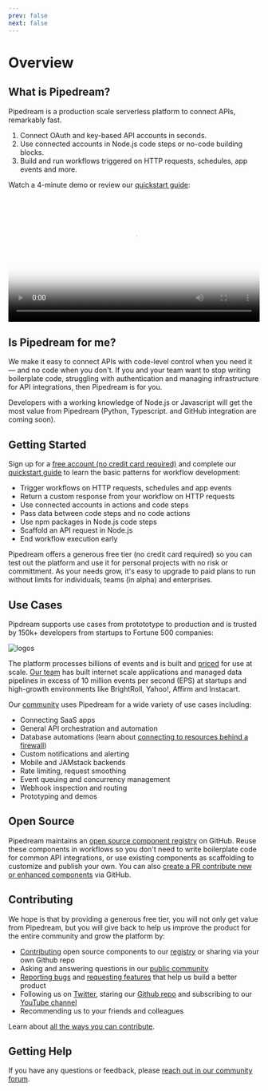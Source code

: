 ```yaml
---
prev: false
next: false
---
```


# Overview

## What is Pipedream?

Pipedream is a production scale serverless platform to connect APIs, remarkably fast. 

1. Connect OAuth and key-based API accounts in seconds.
2. Use connected accounts in Node.js code steps or no-code building blocks.
3. Build and run workflows triggered on HTTP requests, schedules, app events and more.

<!--Pipedream also makes it easy to test and validate your integrations, scaffold API requests for any app, maintain state between executions, manage execution rate and concurrency and more. -->

Watch a 4-minute demo or review our [quickstart guide](/quickstart/):

<!--With Pipedream, you can stop writing boilerplate code, struggling with authentication and managing infrastructure, and start connecting APIs with code-level control when you need it — and no code when you don't. -->

<!--Pipedream is a low code integration platform for developers. We make it easy to connect APIs remarkably fast so you can stop writing boilerplate code, struggling with authentication and managing infrastructure, and start connecting APIs with code-level control when you need it — and no code when you don't.-->

<video controls poster="./images/demo-poster.png" width="100%">
  <source src="https://res.cloudinary.com/pipedreamin/video/upload/v1612307285/homepage/Using_Event_Sources_and_Workflows__Analyze_Twitter_Sentiment_in_Real-Time_and_Save_to_Google_Sheets_ehy2ho.mp4" type="video/mp4">
Your browser does not support the video tag.
</video>

<!--![image-20210520194929461](./image-20210520194929461.png)-->

<!--img src="https://res.cloudinary.com/pipedreamin/image/upload/v1612919959/homepage/workflow-demo_ks64up.png"-->

<!--
Trusted by developers from startups to Fortune 500 companies:

![logos](https://res.cloudinary.com/pipedreamin/image/upload/v1612919944/homepage/logos_kcbviz.png)

## How Pipedream Works

Pipedream provides a serverless platform to build and run workflows that connect APIs:

- Connect your OAuth and key-based API accounts in seconds
- Use connected accounts to auth APIs in code steps or in "no code" building blocks
- Compose steps into workflows and trigger on HTTP requests, schedules or app events

Pipedream also provides easy to use services to solve common serverless and integration challenges including state management, execution rate and concurrency controls, large file support (up to 5TB) and more! 

Watch a demo (4 mins):

-->

## Is Pipedream for me?

We make it easy to connect APIs with code-level control when you need it — and no code when you don't. If you and your team want to stop writing boilerplate code, struggling with authentication and managing infrastructure for API integrations, then Pipedream is for you. 

Developers with a working knowledge of Node.js or Javascript will get the most value from Pipedream (Python, Typescript. and GitHub integration are coming soon).

<!--
Pipedream is trusted by 150k+ developers from startups to Fortune 500 companies:

![logos](https://res.cloudinary.com/pipedreamin/image/upload/v1612919944/homepage/logos_kcbviz.png)
-->

## Getting Started

Sign up for a [free account (no credit card required)](https://pipedream.com/auth/signup) and complete our [quickstart guide](/quickstart/) to learn the basic patterns for workflow development:

- Trigger workflows on HTTP requests, schedules and app events
- Return a custom response from your workflow on HTTP requests 
- Use connected accounts in actions and code steps
- Pass data between code steps and no code actions
- Use npm packages in Node.js code steps
- Scaffold an API request in Node.js
- End workflow execution early

<!--
<p style="text-align:center;">
<a href="/quickstart/hello-world/"><img src="./quickstart/get-started.png"></a>
</p>
-->
Pipedream offers a generous free tier (no credit card required) so you can test out the platform and use it for personal projects with no risk or committment. As your needs grow, it's easy to upgrade to paid plans to run without limits for individuals, teams (in alpha) and enterprises.

## Use Cases

Pipdream supports use cases from protototype to production and is trusted by 150k+ developers from startups to Fortune 500 companies:

![logos](https://res.cloudinary.com/pipedreamin/image/upload/v1612919944/homepage/logos_kcbviz.png)

The platform processes billions of events and is built and [priced](https://pipedream.com/pricing/) for use at scale. [Our team](https://pipedream.com/about) has built internet scale applications and managed data pipelines in excess of 10 million events per second (EPS) at startups and high-growth environments like BrightRoll, Yahoo!, Affirm and Instacart. 

Our [community](https://pipedream.com/community) uses Pipedream for a wide variety of use cases including:

- Connecting SaaS apps
- General API orchestration and automation
- Database automations (learn about [connecting to resources behind a firewall](/workflows/steps/code/nodejs/http-requests/#use-an-http-proxy-to-proxy-requests-through-another-host))
- Custom notifications and alerting
- Mobile and JAMstack backends
- Rate limiting, request smoothing
- Event queuing and concurrency management
- Webhook inspection and routing
- Prototyping and demos

## Open Source

Pipedream maintains an [open source component registry](https://github.com/pipedreamhq/pipedream/) on GitHub. Reuse these components in workflows so you don't need to write boilerplate code for common API integrations, or use existing components as scaffolding to customize and publish your own. You can also [create a PR contribute new or enhanced components](/components/guidelines/#process) via GitHub.

## Contributing

We hope is that by providing a generous free tier, you will not only get value from Pipedream, but you will give back to help us improve the product for the entire community and grow the platform by:

- [Contributing](/components/guidelines/) open source components to our [registry](https://github.com/pipedreamhq/pipedream.) or sharing via your own Github repo
- Asking and answering questions in our [public community](https://pipedream.com/community/)
- [Reporting bugs](https://pipedream.com/community/c/bugs/9) and [requesting features](https://github.com/PipedreamHQ/pipedream/issues/new?assignees=&labels=enhancement&template=feature_request.md&title=%5BFEATURE%5D+) that help us build a better product
- Following us on [Twitter](https://twitter.com/pipedream), staring our [Github repo](https://github.com/PipedreamHQ/pipedream) and subscribing to our [YouTube channel](https://www.youtube.com/c/pipedreamhq)
- Recommending us to your friends and colleagues

Learn about [all the ways you can contribute](https://pipedream.com/contributing).

## Getting Help

If you have any questions or feedback, please [reach out in our community forum](https://pipedream.com/community).



<!--
### Benefits

### No servers or infrastructure to manage

In other tools, you typically have to setup infrastructure to process events — typically you setup an HTTP endpoint, then run a script on a container, or have to manage a serverless function. This takes time to write and maintain.

Pipedream is purpose-built for running workflows on event data, so we take care of the infrastructure and boilerplate configuration for you. **Pipedream lets you focus on _what_ you want done, and we take care of _how_ to do it for you.**

### Run any Node code

Write Node.js [code](/workflows/steps/code/) and require npm packages. `event` contains your trigger event data. Exported step data, along with standard output, appears under each code step for inline observability.

### Iterate quickly with inline observability, automatic versioning and instant deploys

See events and debug execution details in real time. Output, errors, timing, and return values appear below each step. Time travel to previous versions of code, at the time the event occurred.

### Connect to APIs without writing any code

[Actions](/workflows/steps/actions/) are pre-defined code steps built by the Pipedream community. Send a message to Slack or Discord, store data in S3 or Snowflake, and more, all without writing any code.

### Auth made easy

Auth apps once, connect to those apps in any workflow. Pipedream supports OAuth and key-based auth, and handles the OAuth flow and token refresh for you. Just link accounts to steps and reference the relevant auth info in code.

### It's free

The Pipedream team believes anyone should be able to run simple, low-volume workflows at no cost. **Pipedream offers a [generous free tier](/pricing/#developer-tier)**. You can run sources and workflows for free within the limits of the free tier. If you hit these limits, you can upgrade to one of our [paid tiers](/pricing/#professional-tier).
-->